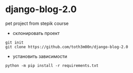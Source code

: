 # django-blog-2.0
pet project from stepik course

+ склонировать проект

```
git init
git clone https://github.com/toth3m00n/django-blog-2.0
```

+ установить зависимости 

```angular2html
python -m pip install -r requirements.txt
```
